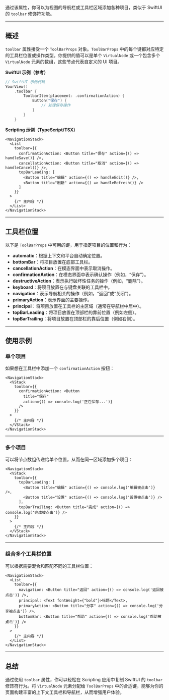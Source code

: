 通过该属性，你可以为视图的导航栏或工具栏区域添加各种项目，类似于 SwiftUI 的 `toolbar` 修饰符功能。

---

## 概述

`toolbar` 属性接受一个 `ToolBarProps` 对象。`ToolBarProps` 中的每个键都对应特定的工具栏位置或操作类型。你提供的值可以是单个 `VirtualNode` 或一个包含多个 `VirtualNode` 元素的数组，这些节点代表自定义的 UI 项目。

**SwiftUI 示例（参考）**
```swift
// SwiftUI 示例代码
YourView()
    .toolbar {
        ToolbarItem(placement: .confirmationAction) {
            Button("保存") {
                // 处理保存操作
            }
        }
    }
```

**Scripting 示例（TypeScript/TSX）**
```tsx
<NavigationStack>
  <List
    toolbar={{
      confirmationAction: <Button title="保存" action={() => handleSave()} />,
      cancellationAction: <Button title="取消" action={() => handleCancel()} />,
      topBarLeading: [
        <Button title="编辑" action={() => handleEdit()} />,
        <Button title="刷新" action={() => handleRefresh()} />
      ]
    }}
  >
    {/* 主内容 */}
  </List>
</NavigationStack>
```

---

## 工具栏位置

以下是 `ToolBarProps` 中可用的键，用于指定项目的位置和行为：

- **automatic**：根据上下文和平台自动确定位置。
- **bottomBar**：将项目放置在底部工具栏。
- **cancellationAction**：在模态界面中表示取消操作。
- **confirmationAction**：在模态界面中表示确认操作（例如，“保存”）。
- **destructiveAction**：表示执行破坏性任务的操作（例如，“删除”）。
- **keyboard**：将项目放置在与键盘关联的工具栏中。
- **navigation**：表示导航相关的操作（例如，“返回”或“关闭”）。
- **primaryAction**：表示界面的主要操作。
- **principal**：将项目放置在工具栏的主区域（通常在导航栏中居中）。
- **topBarLeading**：将项目放置在顶部栏的靠前位置（例如左侧）。
- **topBarTrailing**：将项目放置在顶部栏的靠后位置（例如右侧）。

---

## 使用示例

### 单个项目

如果想在工具栏中添加一个 `confirmationAction` 按钮：

```tsx
<NavigationStack>
  <VStack
    toolbar={{
      confirmationAction: <Button
        title="保存"
        action={() => console.log('正在保存...')}
      />
    }}
  >
    {/* 主内容 */}
  </VStack>
</NavigationStack>
```

---

### 多个项目

可以将节点数组传递给单个位置，从而在同一区域添加多个项目：

```tsx
<NavigationStack>
  <VStack
    toolbar={{
      topBarLeading: [
        <Button title="编辑" action={() => console.log('编辑被点击')} />,
        <Button title="设置" action={() => console.log('设置被点击')} />
      ],
      topBarTrailing: <Button title="完成" action={() => console.log('完成被点击')} />
    }}
  >
    {/* 主内容 */}
  </VStack>
</NavigationStack>
```

---

### 组合多个工具栏位置

可以根据需要混合和匹配不同的工具栏位置：

```tsx
<NavigationStack>
  <List
    toolbar={{
      navigation: <Button title="返回" action={() => console.log('返回被点击')} />,
      principal: <Text fontWeight={"bold"}>标题</Text>,
      primaryAction: <Button title="分享" action={() => console.log('分享被点击')} />,
      bottomBar: <Button title="帮助" action={() => console.log('帮助被点击')} />
    }}
  >
    {/* 主内容 */}
  </List>
</NavigationStack>
```

---

## 总结

通过使用 `toolbar` 属性，你可以轻松在 Scripting 应用中复制 SwiftUI 的 `toolbar` 修饰符行为。将 `VirtualNode` 元素分配给 `ToolBarProps` 中的合适键，能够为你的页面构建丰富的上下文工具栏和导航栏，从而增强用户体验。